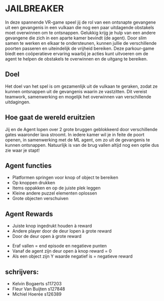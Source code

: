 # JAILBREAKER
In deze spannende VR-game speel jij de rol van een ontsnapte gevangene uit een gevangenis in een vulkaan die nog een paar uitdagende obstakels moet overwinnen om te ontsnappen. Gelukkig krijg je hulp van een andere gevangene die zich in een aparte kamer bevindt (de agent). Door slim samen te werken en elkaar te ondersteunen, kunnen jullie de verschillende poorten passeren en uiteindelijk de vrijheid bereiken. Deze parkour-game biedt een coöperatieve ervaring waarbij je acties kunt uitvoeren om de agent te helpen de obstakels te overwinnen en de uitgang te bereiken. 

## Doel
Het doel van het spel is om gezamenlijk uit de vulkaan te geraken, zodat ze kunnen ontsnappen uit de gevangenis waarin ze vastzitten. Dit vereist teamwork, samenwerking en mogelijk het overwinnen van verschillende uitdagingen.  

## Hoe gaat de wereld eruitzien
Jij en de Agent lopen over 2 grote bruggen geblokkeerd door verschillende gates waaronder lava stroomt. In iedere kamer wil je in feite de poort openen, in samenwerking met de ML agent, om zo uit de gevangenis te kunnen ontsnappen. 
Natuurlijk is van de brug vallen altijd nog een optie dus zie waar je stapt!  

## Agent functies 
- Platformen springen voor knop of object te bereiken 
- Op knoppen drukken 
- Items oppakken en op de juiste plek leggen 
- Kleine andere puzzel elementen oplossen 
- Grote objecten verschuiven 

## Agent Rewards 

+ Juiste knop ingedrukt houden à reward 
+ Andere player door de deur lopen à grote reward 
+ Door de deur open à grote reward  

- Eraf vallen = end episode en negatieve punten 
- Vanaf de agent zijn deur open à knop reward = 0 
- Als een object zijn Y waarde negatief is = negatieve reward 

## schrijvers:
- Kelvin Bogaerts     s117203
- Fleur Van Buijten   s127848
- Michiel Hoerée      s126389